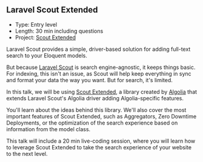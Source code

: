 ## Laravel Scout Extended

- Type: Entry level
- Length: 30 min including questions
- Project: [Scout Extended](https://github.com/algolia/scout-extended)

Laravel Scout provides a simple, driver-based solution for adding full-text search to your Eloquent models.

But because [Laravel Scout](https://laravel.com/docs/scout) is search engine-agnostic, it keeps things basic. For indexing, this isn't an issue, as Scout will help keep everything in sync and format your data the way you want. But for search, it's limited.

In this talk, we will be using [Scout Extended](https://github.com/algolia/scout-extended), a library created by [Algolia](https://www.algolia.com) that extends Laravel Scout's Algolia driver adding Algolia-specific features.

You'll learn about the ideas behind this library. We'll also cover the most important features of Scout Extended, such as Aggregators, Zero Downtime Deployments, or the optimization of the search experience based on information from the model class.

This talk will include a 20 min live-coding session, where you will learn how to leverage Scout Extended to take the search experience of your website to the next level.

